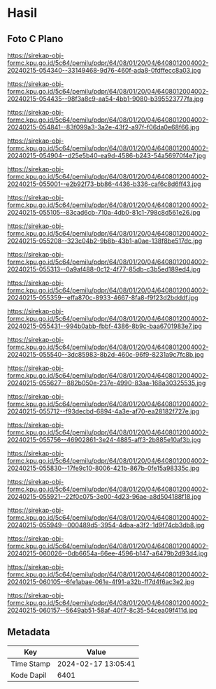 # Hasil

## Foto C Plano

https://sirekap-obj-formc.kpu.go.id/5c64/pemilu/pdpr/64/08/01/20/04/6408012004002-20240215-054340--33149468-9d76-460f-ada8-0fdffecc8a03.jpg

https://sirekap-obj-formc.kpu.go.id/5c64/pemilu/pdpr/64/08/01/20/04/6408012004002-20240215-054435--98f3a8c9-aa54-4bb1-9080-b395523777fa.jpg

https://sirekap-obj-formc.kpu.go.id/5c64/pemilu/pdpr/64/08/01/20/04/6408012004002-20240215-054841--83f099a3-3a2e-43f2-a97f-f06da0e68f66.jpg

https://sirekap-obj-formc.kpu.go.id/5c64/pemilu/pdpr/64/08/01/20/04/6408012004002-20240215-054904--d25e5b40-ea9d-4586-b243-54a56970f4e7.jpg

https://sirekap-obj-formc.kpu.go.id/5c64/pemilu/pdpr/64/08/01/20/04/6408012004002-20240215-055001--e2b92f73-bb86-4436-b336-caf6c8d6ff43.jpg

https://sirekap-obj-formc.kpu.go.id/5c64/pemilu/pdpr/64/08/01/20/04/6408012004002-20240215-055105--83cad6cb-710a-4db0-81c1-798c8d561e26.jpg

https://sirekap-obj-formc.kpu.go.id/5c64/pemilu/pdpr/64/08/01/20/04/6408012004002-20240215-055208--323c04b2-9b8b-43b1-a0ae-138f8be517dc.jpg

https://sirekap-obj-formc.kpu.go.id/5c64/pemilu/pdpr/64/08/01/20/04/6408012004002-20240215-055313--0a9af488-0c12-4f77-85db-c3b5ed189ed4.jpg

https://sirekap-obj-formc.kpu.go.id/5c64/pemilu/pdpr/64/08/01/20/04/6408012004002-20240215-055359--effa870c-8933-4667-8fa8-f9f23d2bdddf.jpg

https://sirekap-obj-formc.kpu.go.id/5c64/pemilu/pdpr/64/08/01/20/04/6408012004002-20240215-055431--994b0abb-fbbf-4386-8b9c-baa6701983e7.jpg

https://sirekap-obj-formc.kpu.go.id/5c64/pemilu/pdpr/64/08/01/20/04/6408012004002-20240215-055540--3dc85983-8b2d-460c-96f9-8231a9c7fc8b.jpg

https://sirekap-obj-formc.kpu.go.id/5c64/pemilu/pdpr/64/08/01/20/04/6408012004002-20240215-055627--882b050e-237e-4990-83aa-168a30325535.jpg

https://sirekap-obj-formc.kpu.go.id/5c64/pemilu/pdpr/64/08/01/20/04/6408012004002-20240215-055712--f93decbd-6894-4a3e-af70-ea28182f727e.jpg

https://sirekap-obj-formc.kpu.go.id/5c64/pemilu/pdpr/64/08/01/20/04/6408012004002-20240215-055756--46902861-3e24-4885-aff3-2b885e10af3b.jpg

https://sirekap-obj-formc.kpu.go.id/5c64/pemilu/pdpr/64/08/01/20/04/6408012004002-20240215-055830--17fe9c10-8006-421b-867b-0fe15a98335c.jpg

https://sirekap-obj-formc.kpu.go.id/5c64/pemilu/pdpr/64/08/01/20/04/6408012004002-20240215-055921--22f0c075-3e00-4d23-96ae-a8d504188f18.jpg

https://sirekap-obj-formc.kpu.go.id/5c64/pemilu/pdpr/64/08/01/20/04/6408012004002-20240215-055949--000489d5-3954-4dba-a3f2-1d9f74cb3db8.jpg

https://sirekap-obj-formc.kpu.go.id/5c64/pemilu/pdpr/64/08/01/20/04/6408012004002-20240215-060026--0db6654a-66ee-4596-b147-a6479b2d93d4.jpg

https://sirekap-obj-formc.kpu.go.id/5c64/pemilu/pdpr/64/08/01/20/04/6408012004002-20240215-060105--6fe1abae-061e-4f91-a32b-ff7d4f6ac3e2.jpg

https://sirekap-obj-formc.kpu.go.id/5c64/pemilu/pdpr/64/08/01/20/04/6408012004002-20240215-060157--5649ab51-58af-40f7-8c35-54cea09f411d.jpg


## Metadata

| Key        | Value               |
| ---------- | ------------------- |
| Time Stamp | 2024-02-17 13:05:41 |
| Kode Dapil | 6401                |



